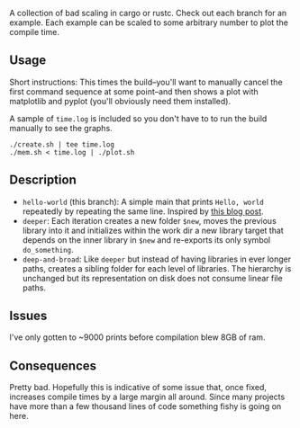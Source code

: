 A collection of bad scaling in cargo or rustc. Check out each branch for an
example. Each example can be scaled to some arbitrary number to plot the
compile time.

## Usage

Short instructions: This times the build–you'll want to manually cancel the
first command sequence at some point–and then shows a plot with matplotlib and
pyplot (you'll obviously need them installed).

A sample of `time.log` is included so you don't have to to run the build
manually to see the graphs.

```
./create.sh | tee time.log
./mem.sh < time.log | ./plot.sh
```

## Description

* `hello-world` (this branch): A simple main that prints `Hello, world`
  repeatedly by repeating the same line. Inspired by [this blog post][1].
* `deeper`: Each iteration creates a new folder `$new`, moves the previous
  library into it and initializes within the work dir a new library target
  that depends on the inner library in `$new` and re-exports its only symbol
  `do_something`.
* `deep-and-broad`: Like `deeper` but instead of having libraries in ever
  longer paths, creates a sibling folder for each level of libraries. The
  hierarchy is unchanged but its representation on disk does not consume linear
  file paths.

## Issues

I've only gotten to ~9000 prints before compilation blew 8GB of ram.

## Consequences

Pretty bad. Hopefully this is indicative of some issue that, once fixed,
increases compile times by a large margin all around. Since many projects have
more than a few thousand lines of code something fishy is going on here.

[1]: https://christine.website/blog/compile-stress-test-2019-10-03

